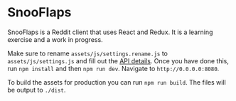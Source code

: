 # SnooFlaps

SnooFlaps is a Reddit client that uses React and Redux. It is a learning exercise and a work in progress.

Make sure to rename `assets/js/settings.rename.js` to `assets/js/settings.js` and fill out the [API details](https://github.com/not-an-aardvark/reddit-oauth-helper). Once you have done this, run `npm install` and then `npm run dev`. Navigate to `http://0.0.0.0:8080`.

To build the assets for production you can run `npm run build`. The files will be output to `./dist`.
